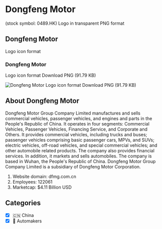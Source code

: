 # Dongfeng Motor
 (stock symbol: 0489.HK) Logo in transparent PNG format

## Dongfeng Motor
 Logo icon format

### Dongfeng Motor
 Logo icon format Download PNG (91.79 KB)

![Dongfeng Motor
 Logo icon format Download PNG (91.79 KB)](/img/orig/0489.HK-7270984d.png)

## About Dongfeng Motor


Dongfeng Motor Group Company Limited manufactures and sells commercial vehicles, passenger vehicles, and engines and parts in the People's Republic of China. It operates in four segments: Commercial Vehicles, Passenger Vehicles, Financing Service, and Corporate and Others. It provides commercial vehicles, including trucks and buses; passenger vehicles comprising basic passenger cars, MPVs, and SUVs; electric vehicles, off-road vehicles, and special commercial vehicles; and other automobile related products. The company also provides financial services. In addition, it markets and sells automobiles. The company is based in Wuhan, the People's Republic of China. Dongfeng Motor Group Company Limited is a subsidiary of Dongfeng Motor Corporation.

1. Website domain: dfmg.com.cn
2. Employees: 122061
3. Marketcap: $4.11 Billion USD


## Categories
- [x] 🇨🇳 China
- [x] 🚗 Automakers
